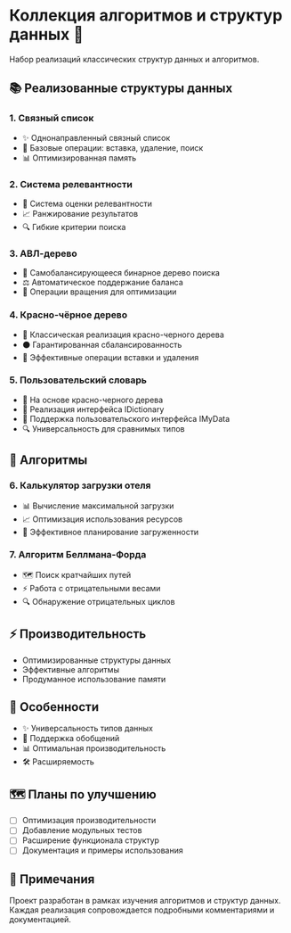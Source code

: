 # Коллекция алгоритмов и структур данных 🦊

Набор реализаций классических структур данных и алгоритмов.

## 📚 Реализованные структуры данных

### 1. Связный список
- ✨ Однонаправленный связный список
- 🔄 Базовые операции: вставка, удаление, поиск
- 📊 Оптимизированная память

### 2. Система релевантности
- 🎯 Система оценки релевантности
- 📈 Ранжирование результатов
- 🔍 Гибкие критерии поиска

### 3. АВЛ-дерево
- 🌳 Самобалансирующееся бинарное дерево поиска
- ⚖️ Автоматическое поддержание баланса
- 🔄 Операции вращения для оптимизации

### 4. Красно-чёрное дерево
- 🔴 Классическая реализация красно-черного дерева
- ⚫ Гарантированная сбалансированность
- 🎯 Эффективные операции вставки и удаления

### 5. Пользовательский словарь
- 📘 На основе красно-черного дерева
- 💫 Реализация интерфейса IDictionary
- 🎯 Поддержка пользовательского интерфейса IMyData<T>
- 🔍 Универсальность для сравнимых типов

## 🚀 Алгоритмы

### 6. Калькулятор загрузки отеля
- 📊 Вычисление максимальной загрузки
- 📈 Оптимизация использования ресурсов
- 🎯 Эффективное планирование загруженности

### 7. Алгоритм Беллмана-Форда
- 🗺️ Поиск кратчайших путей
- ⚡ Работа с отрицательными весами
- 🔍 Обнаружение отрицательных циклов

## ⚡ Производительность

- Оптимизированные структуры данных
- Эффективные алгоритмы
- Продуманное использование памяти

## 🎯 Особенности

- ✨ Универсальность типов данных
- 🔄 Поддержка обобщений
- 📊 Оптимальная производительность
- 🛠️ Расширяемость

## 🗺️ Планы по улучшению
- [ ] Оптимизация производительности
- [ ] Добавление модульных тестов
- [ ] Расширение функционала структур
- [ ] Документация и примеры использования

## 📝 Примечания
Проект разработан в рамках изучения алгоритмов и структур данных. Каждая реализация сопровождается подробными комментариями и документацией.
